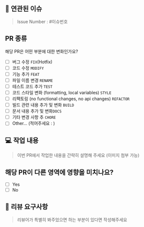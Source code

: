 ## 📌 연관된 이슈
<!-- 수정하려는 현재 동작을 설명하거나 관련 문제에 대한 링크를 제공해주세요 -->
> Issue Number : #이슈번호

## PR 종류
해당 PR은 어떤 부분에 대한 변화인가요?
<!-- Please check the one that applies to this PR using "x". -->
- [ ] 버그 수정 `FIX`(Hotfix)
- [ ] 코드 수정 `MODIFY`
- [ ] 기능 추가 `FEAT`
- [ ] 파일 이름 변경 `RENAME`
- [ ] 테스트 코드 추가 `TEST`
- [ ] 코드 스타일 변화 (formatting, local variables) `STYLE`
- [ ] 리팩토링 (no functional changes, no api changes) `REFACTOR`
- [ ] 빌드 관련 내용 추가 및 변화 `BUILD`
- [ ] 문서 내용 추가 및 변화`DOCS`
- [ ] 기타 변경 사항 추 `CHORE`
- [ ] Other... (적어주세요 : )

## 💻 작업 내용
> 이번 PR에서 작업한 내용을 간략히 설명해 주세요 (이미지 첨부 가능)

## 해당 PR이 다른 영역에 영향을 미치나요?
- [ ] Yes
- [ ] No

<!-- "Yes"를 선택한 경우, 어떤 영향을 끼치는지, 발생 위치 Path를 설명해주세요. -->

## 💬 리뷰 요구사항
> 리뷰어가 특별히 봐주었으면 하는 부분이 있다면 작성해주세요